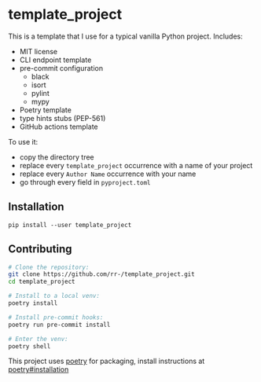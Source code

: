 template_project
================

This is a template that I use for a typical vanilla Python project. Includes:

- MIT license
- CLI endpoint template
- pre-commit configuration
    - black
    - isort
    - pylint
    - mypy
- Poetry template
- type hints stubs (PEP-561)
- GitHub actions template

To use it:
- copy the directory tree
- replace every `template_project` occurrence with a name of your project
- replace every `Author Name` occurrence with your name
- go through every field in `pyproject.toml`

## Installation

```
pip install --user template_project
```

## Contributing

```sh
# Clone the repository:
git clone https://github.com/rr-/template_project.git
cd template_project

# Install to a local venv:
poetry install

# Install pre-commit hooks:
poetry run pre-commit install

# Enter the venv:
poetry shell
```

This project uses [poetry](https://python-poetry.org/) for packaging,
install instructions at [poetry#installation](https://python-poetry.org/docs/#installation)
